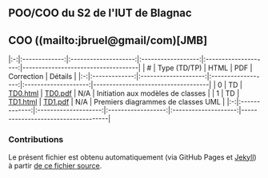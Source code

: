 ## POO/COO du S2 de l'IUT de Blagnac

## COO ((mailto:jbruel@gmail/com)[JMB]

|:-:|:-------------:|:--------------------:|:------------------:|:--------------------:|------------------------------------|
| # | Type  (TD/TP) |   HTML               |   PDF              |   Correction         | Détails                            |
|:-:|:-------------:|:--------------------:|:------------------:|:--------------------:|------------------------------------|
| 0 | TD            | [TD0.html](TD0.html) | [TD0.pdf](TD0.pdf) | N/A                  | Initiation aux modèles de classes  |
| 1 | TD            | [TD1.html](TD1.html) | [TD1.pdf](TD1.pdf) | N/A                  | Premiers diagrammes de classes UML |
|:-:|:-------------:|:--------------------:|:------------------:|:--------------------:|------------------------------------|

### Contributions

Le présent fichier est obtenu automatiquement (via GitHub Pages et [Jekyll](https://jekyllrb.com/)) à partir [de ce fichier source](https://github.com/IUT-Blagnac/POO/edit/master/docs/index.md).
